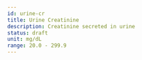 ```yaml
---
id: urine-cr
title: Urine Creatinine
description: Creatinine secreted in urine
status: draft
unit: mg/dL
range: 20.0 - 299.9
---
```

